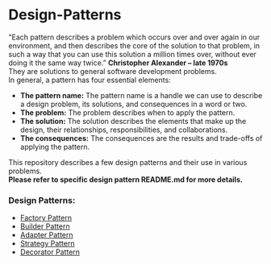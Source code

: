 # Design-Patterns
"Each pattern describes a problem which occurs over and over again in our environment, and then describes the core of the solution to that problem, in such a way that you can use this solution a million times over, without ever doing it the same way twice.” **Christopher Alexander – late 1970s**<br />
They are solutions to general software development problems. <br />
In general, a pattern has four essential elements:

- **The pattern name:** The pattern name is a handle we can use to describe a design problem, its solutions, and consequences in a word or two. 
- **The problem:** The problem describes when to apply the pattern.
- **The solution:** The solution describes the elements that make up the design, their relationships, responsibilities, and collaborations. 
- **The consequences:** The consequences are the results and trade-offs of applying the pattern.

This repository describes a few design patterns and their use in various problems.<br />
**Please refer to specific design pattern README.md for more details.**

### Design Patterns:
- [Factory Pattern](https://github.com/DhwaniSondhi/Design-Patterns/tree/master/01FactoryPattern)
- [Builder Pattern](https://github.com/DhwaniSondhi/Design-Patterns/tree/master/02BuilderPattern)
- [Adapter Pattern](https://github.com/DhwaniSondhi/Design-Patterns/tree/master/03AdapterPattern)
- [Strategy Pattern](https://github.com/DhwaniSondhi/Design-Patterns/tree/master/04StrategyPattern)
- [Decorator Pattern](https://github.com/DhwaniSondhi/Design-Patterns/tree/master/05DecoratorPattern)
